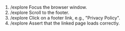 1. /explore Focus the browser window.
2. /explore Scroll to the footer.
3. /explore Click on a footer link, e.g., "Privacy Policy".
4. /explore Assert that the linked page loads correctly.